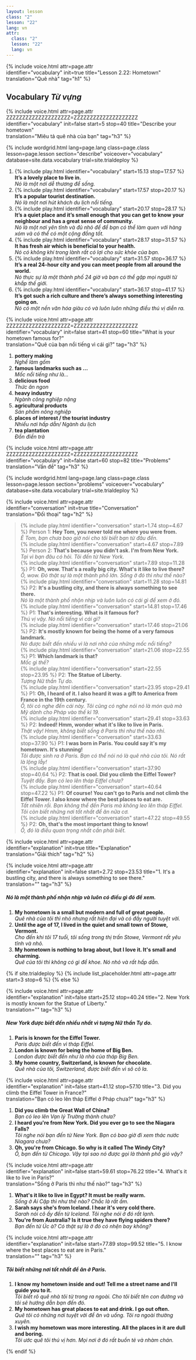 ```yaml
---
layout: lesson
class: "2"
lesson: "22"
lang: vn
attr:
  class: "2"
  lesson: "22"
  lang: vn
---
```


{%  include voice.html attr=page.attr  
	identifier="vocabulary"  init=true
	title="Lesson 2.22: Hometown"        
	translation="Quê nhà"
    tag="h1" %}


## Vocabulary   *Từ vựng*

{%  include voice.html attr=page.attr    ZZZZZZZZZZZZZZZZZZZZ=ZZZZZZZZZZZZZZZZZZZZ
	identifier="vocabulary"  init=false start=5 stop=40
	title="Describe your hometown"        
	translation="Miêu tả quê nhà của bạn"
    tag="h3" %}

{% include wordgrid.html lang=page.lang
		class=page.class 
		lesson=page.lesson 
		section="describe"
		voiceover="vocabulary"
		database=site.data.vocabulary 
		trial=site.trialdeploy %}


1. {% include play.html identifier="vocabulary" start=15.13 stop=17.57 %} **It’s a lovely place to live in.**  
*Nó là một nơi dễ thương để sống.*     
2. {% include play.html identifier="vocabulary" start=17.57 stop=20.17 %} **It’s a popular tourist destination.**  
*Nó là một nơi hút khách du lịch nổi tiếng.*    
3. {% include play.html identifier="vocabulary" start=20.17 stop=28.17 %} **It’s a quiet place and it’s small enough that you can get to know your neighbour and has a great sense of community.**  
*Nó là một nơi yên tĩnh và đủ nhỏ để để bạn có thể làm quen với hàng xóm và có thể có một cộng đồng tốt.*      
4. {% include play.html identifier="vocabulary" start=28.17 stop=31.57 %} **It has fresh air which is beneficial to your health.**  
*Nó có không khí trong lành rất có lợi cho sức khỏe của bạn.*       
5. {% include play.html identifier="vocabulary" start=31.57 stop=36.17 %} **It’s a real 24-hour city and you can meet people from all around the world.**  
*Nó thực sự là một thành phố 24 giờ và bạn có thể gặp mọi người từ khắp thế giới.*        
6. {% include play.html identifier="vocabulary" start=36.17 stop=41.17 %} **It’s got such a rich culture and there’s always something interesting going on.**  
*Nó có một nền văn hóa giàu có và luôn luôn những điều thú vị diễn ra.*       

{%  include voice.html attr=page.attr    ZZZZZZZZZZZZZZZZZZZZ=ZZZZZZZZZZZZZZZZZZZZ
	identifier="vocabulary"  init=false start=41 stop=60
	title="What is your hometown famous for?"        
	translation="Quê của bạn nổi tiếng vì cái gì?"
    tag="h3" %}
  
1. **pottery making**   
*Nghề làm gốm*     
2. **famous landmarks such as …**   
*Mốc nổi tiếng như là...*   
3. **delicious food**   
*Thức ăn ngon*   
4. **heavy industry**    
*Ngành công nghiệp nặng*   
5. **agricultural products**   
*Sản phẩm nông nghiệp*   
6. **places of interest / the tourist industry**  
*Nhiều nơi hấp dẫn/ Ngành du lịch*   
7. **tea plantation**   
*Đồn điền trà*   

{%  include voice.html attr=page.attr    ZZZZZZZZZZZZZZZZZZZZ=ZZZZZZZZZZZZZZZZZZZZ
	identifier="vocabulary"  init=false start=60 stop=82
	title="Problems"        
	translation="Vấn đề"
    tag="h3" %}

{% include wordgrid.html lang=page.lang
		class=page.class 
		lesson=page.lesson 
		section="problems"
		voiceover="vocabulary"
		database=site.data.vocabulary 
		trial=site.trialdeploy %}


{%  include voice.html attr=page.attr  
	identifier="conversation"  init=true
	title="Conversation"        
	translation="Đối thoại"
    tag="h2" %}

> {% include play.html identifier="conversation" start=1.74 stop=4.67 %} Person 1: **Hey Tom, you never told me where you were from.**  
*Ê Tom, bạn chưa bao giờ nói cho tôi biết bạn từ đâu đến.*     
> {% include play.html identifier="conversation" start=4.67 stop=7.89 %} Person 2: **That's because you didn't ask. I'm from New York.**  
*Tại vì bạn đâu có hỏi. Tôi đến từ New York.*    
> {% include play.html identifier="conversation" start=7.89 stop=11.28 %} P1: **Oh, wow. That's a really big city. What's it like to live there?**   
*Ồ, wow. Đó thật sự là một thành phố lớn. Sống ở đó thì như thế nào?*     
> {% include play.html identifier="conversation" start=11.28 stop=14.81 %} P2: **It's a bustling city, and there is always something to see there.**  
*Nó là một thành phố nhộn nhịp và luôn luôn có cái gì để xem ở đó.*      
> {% include play.html identifier="conversation" start=14.81 stop=17.46 %} P1: **That's interesting. What is it famous for?**  
*Thú vị vậy. Nó nổi tiếng vì cái gì?*     
> {% include play.html identifier="conversation" start=17.46 stop=21.06 %} P2: **It's mostly known for being the home of a very famous landmark.**    
*Nó được biết đến nhiều vì là nơi nhà của những mốc nổi tiếng?*     
> {% include play.html identifier="conversation" start=21.06 stop=22.55 %} P1: **Which landmark is that?**  
*Mốc gì thế?*    
> {% include play.html identifier="conversation" start=22.55 stop=23.95 %} P2: **The Statue of Liberty.**  
*Tượng Nữ thần Tự do.*     
> {% include play.html identifier="conversation" start=23.95 stop=29.41 %} P1: **Oh, I heard of it. I also heard it was a gift to America from France in the 19th century.**  
*Ồ, tôi có nghe đến cái này. Tôi cũng có nghe nói nó là món quà mà Mỹ dành cho Pháp vào thế kỉ 19.*      
> {% include play.html identifier="conversation" start=29.41 stop=33.63 %} P2: **Indeed! Hmm, wonder what it's like to live in Paris.**  
*Thật vậy! Hmm, không biết sống ở Paris thì như thế nào nhỉ.*     
> {% include play.html identifier="conversation" start=33.63 stop=37.90 %} P1: **I was born in Paris. You could say it's my hometown. It's stunning!**  
*Tôi được sinh ra ở Paris. Bạn có thể nói nó là quê nhà của tôi. Nó rất là lộng lẫy!*     
> {% include play.html identifier="conversation" start=37.90 stop=40.64 %} P2: **That is cool. Did you climb the Eiffel Tower?**  
*Tuyệt đấy. Bạn có leo lên tháp Eiffel chưa?*     
> {% include play.html identifier="conversation" start=40.64 stop=47.22 %} P1: **Of course! You can't go to Paris and not climb the Eiffel Tower. I also know where the best places to eat are.**  
*Tất nhiên rồi. Bạn không thể đến Paris mà không leo lên tháp Eiffel. Tôi còn biết những nơi tốt nhất để ăn nữa cơ.*     
> {% include play.html identifier="conversation" start=47.22 stop=49.55 %} P2: **Oh, that's the most important thing to know!**  
*Ồ, đó là điều quan trọng nhất cần phải biết.*    

{%  include voice.html attr=page.attr  
	identifier="explanation"  init=true
	title="Explanation"        
	translation="Giải thích"
    tag="h2" %}

{%  include voice.html attr=page.attr  
	identifier="explanation"  init=false start=2.72 stop=23.53
	title="1. It's a bustling city, and there is always something to see there."        
	translation=""
    tag="h3" %}
##### *Nó là một thành phố nhộn nhịp và luôn có điều gì đó để xem.*
1. **My hometown is a small but modern and full of great people.**   
*Quê nhà của tôi thì nhỏ nhưng rất hiện đại và có đầy người tuyệt vời.*    
2. **Until the age of 17, I lived in the quiet and small town of Stowe, Vermont.**    
*Cho đến khi tôi 17 tuổi, tôi sống trong thị trấn Stowe, Vermont rất yêu tĩnh và nhỏ.*    
3. **My hometown is nothing to brag about, but I love it. It's small and charming.**   
*Quê của tôi thì không có gì để khoe. Nó nhỏ và rất hấp dẫn.*    

{% if site.trialdeploy %}
  {% include list_placeholder.html  attr=page.attr     start=3 stop=6 %}
  {% else %}
 
{%  include voice.html attr=page.attr  
	identifier="explanation"  init=false start=25.12 stop=40.24
	title="2. New York is mostly known for the Statue of Liberty."        
	translation=""
    tag="h3" %}
##### *New York được biết đến nhiều nhất vì tượng Nữ thần Tự do.*
1. **Paris is known for the Eiffel Tower.**   
*Paris được biết đến vì tháp Eiffel.*   
2. **London is known for being the home of Big Ben.**     
*London được biết đến như là nhà của tháp Big Ben.*    
3. **My home country, Switzerland, is known for chocolate.**    
*Quê nhà của tôi, Switzerland, được biết đến vì sô cô la.*    

{%  include voice.html attr=page.attr  
	identifier="explanation"  init=false start=41.12 stop=57.10
	title="3. Did you climb the Eiffel Tower in France?"        
	translation="Bạn có leo lên tháp Eiffel ở Pháp chưa?"
    tag="h3" %}

1. **Did you climb the Great Wall of China?**   
*Bạn có leo lên Vạn lý Trường thành chưa?*    
2. **I heard you're from New York. Did you ever go to see the Niagara Falls?**   
*Tôi nghe nói bạn đến từ New York. Bạn có bao giờ đi xem thác nước Niagara chưa?*    
3. **Oh, you're from Chicago. So why is it called The Windy City?**   
*Ồ, bạn đến từ Chicago. Vậy tại sao nó được gọi là thành phố gió vậy?*    

{%  include voice.html attr=page.attr  
	identifier="explanation"  init=false start=59.61 stop=76.22
	title="4. What's it like to live in Paris?"        
	translation="Sống ở Paris thì như thế nào?"
    tag="h3" %}

1. **What's it like to live in Egypt? It must be really warm.**   
*Sống ở Ai Cập thì như thế nào? Chắc là rất ấm.*    
2. **Sarah says she's from Iceland. I hear it's very cold there.**   
*Sarah nói cô ấy đến từ Iceland. Tôi nghe nói ở đó rất lạnh.*    
3. **You're from Australia? Is it true they have flying spiders there?**   
*Bạn đến từ Úc à? Có thật sự là ở đó có nhện bay không?*   

{%  include voice.html attr=page.attr  
	identifier="explanation"  init=false start=77.89 stop=99.52
	title="5. I know where the best places to eat are in Paris."        
	translation=""
    tag="h3" %}
##### *Tôi biết những nơi tốt nhất để ăn ở Paris.*
1. **I know my hometown inside and out! Tell me a street name and I'll guide you to it.**   
*Tôi biết rõ quê nhà tôi từ trong ra ngoài. Cho tôi biết tên con đường và tôi sẽ hướng dẫn bạn đến đó.*    
2. **My hometown has great places to eat and drink. I go out often.**   
*Quê tôi có những nơi tuyệt vời để ăn và uống. Tôi ra ngoài thường xuyên.*    
3. **I wish my hometown was more interesting. All the places in it are dull and boring.**   
*Tôi ước quê tôi thú vị hơn. Mọi nơi ở đó rất buồn tẻ và nhàm chán.*  


 {% endif %}